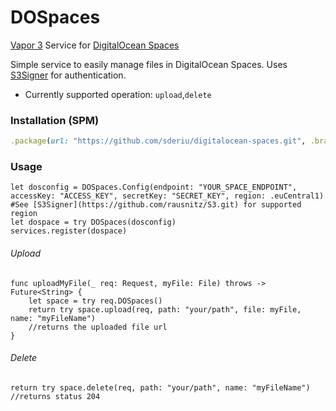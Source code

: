# DOSpaces

[Vapor 3](https://vapor.codes/) Service for [DigitalOcean Spaces](https://developers.digitalocean.com/documentation/spaces/)

Simple service to easily manage files in DigitalOcean Spaces.
Uses [S3Signer](https://github.com/rausnitz/S3.git) for authentication.

* Currently supported operation: `upload`,`delete`

### Installation (SPM)
 ```ruby
.package(url: "https://github.com/sderiu/digitalocean-spaces.git", .branch("master"))
 ```

### Usage
```
let dosconfig = DOSpaces.Config(endpoint: "YOUR_SPACE_ENDPOINT", accessKey: "ACCESS_KEY", secretKey: "SECRET_KEY", region: .euCentral1) #See [S3Signer](https://github.com/rausnitz/S3.git) for supported region
let dospace = try DOSpaces(dosconfig)
services.register(dospace)
```
###### Upload
```
func uploadMyFile(_ req: Request, myFile: File) throws -> Future<String> {
    let space = try req.DOSpaces()
    return try space.upload(req, path: "your/path", file: myFile, name: "myFileName")
    //returns the uploaded file url
}
```
###### Delete
```
return try space.delete(req, path: "your/path", name: "myFileName")
//returns status 204 
```
